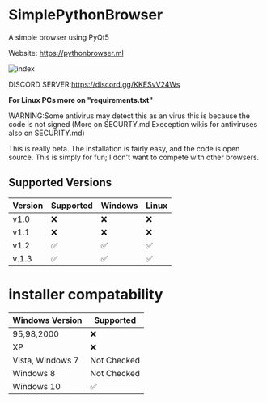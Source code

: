 # SimplePythonBrowser
A simple browser using PyQt5


Website: https://pythonbrowser.ml

![index](https://user-images.githubusercontent.com/85512286/142732638-7172368f-72c2-45b8-b7b8-e36f646c8a7b.jpg)

DISCORD SERVER:https://discord.gg/KKESvV24Ws

**For Linux PCs more on "requirements.txt"** 

WARNING:Some antivirus may detect this as an virus this is because the code is not signed (More on SECURTY.md Exeception wikis for antiviruses also on SECURITY.md)  

This is really beta. The installation is fairly easy, and the code is open source. This is simply for fun; I don't want to compete with other browsers.





## Supported Versions

| Version         | Supported          | Windows               | Linux               |
| -------         | ------------------ | ----------------------| --------------------|
| v1.0    | :x: | :x:                                  | :x:                 |
| v1.1     |:x:  |:x:                                   | :x:                 |
| v1.2     |:white_check_mark: | :white_check_mark:     | ✅                   |
| v.1.3   | ✅  |  ✅   | ✅


# installer compatability

| Windows Version   |  Supported            
| ----------------  | ------------------                      
|   95,98,2000      |    :x:  
|      XP           |    :x:
|  Vista, WIndows 7 |    Not Checked
|     Windows 8     |    Not Checked
|    Windows 10     |   :white_check_mark:



